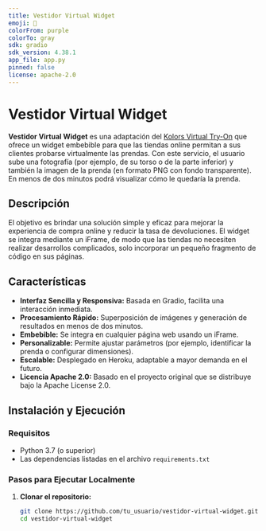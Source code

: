 ```yaml
---
title: Vestidor Virtual Widget
emoji: 👕
colorFrom: purple
colorTo: gray
sdk: gradio
sdk_version: 4.38.1
app_file: app.py
pinned: false
license: apache-2.0
---
```


# Vestidor Virtual Widget

**Vestidor Virtual Widget** es una adaptación del [Kolors Virtual Try-On](https://github.com/teasai/Kolors-Virtual-Try-On) que ofrece un widget embebible para que las tiendas online permitan a sus clientes probarse virtualmente las prendas. Con este servicio, el usuario sube una fotografía (por ejemplo, de su torso o de la parte inferior) y también la imagen de la prenda (en formato PNG con fondo transparente). En menos de dos minutos podrá visualizar cómo le quedaría la prenda.

## Descripción

El objetivo es brindar una solución simple y eficaz para mejorar la experiencia de compra online y reducir la tasa de devoluciones. El widget se integra mediante un iFrame, de modo que las tiendas no necesiten realizar desarrollos complicados, solo incorporar un pequeño fragmento de código en sus páginas.

## Características

- **Interfaz Sencilla y Responsiva:** Basada en Gradio, facilita una interacción inmediata.
- **Procesamiento Rápido:** Superposición de imágenes y generación de resultados en menos de dos minutos.
- **Embebible:** Se integra en cualquier página web usando un iFrame.
- **Personalizable:** Permite ajustar parámetros (por ejemplo, identificar la prenda o configurar dimensiones).
- **Escalable:** Desplegado en Heroku, adaptable a mayor demanda en el futuro.
- **Licencia Apache 2.0:** Basado en el proyecto original que se distribuye bajo la Apache License 2.0.

## Instalación y Ejecución

### Requisitos
- Python 3.7 (o superior)
- Las dependencias listadas en el archivo `requirements.txt`

### Pasos para Ejecutar Localmente

1. **Clonar el repositorio:**
   ```bash
   git clone https://github.com/tu_usuario/vestidor-virtual-widget.git
   cd vestidor-virtual-widget
